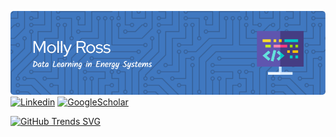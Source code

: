 ![Header][header-url]
[![Linkedin][linkedin-shield]][linkedin-url]
[![GoogleScholar][gscholar-shield]][gscholar-url]

[![GitHub Trends SVG](https://api.githubtrends.io/user/svg/mcr11996/langs)](https://githubtrends.io)

[linkedin-shield]: https://img.shields.io/badge/-LinkedIn-black.svg?style=for-the-badge&logo=linkedin&colorB=119
[linkedin-url]: https://linkedin.com/in/molly-ross-48300186/
[gscholar-shield]: https://img.shields.io/badge/Google_Scholar-3?style=for-the-badge&logo=googlescholar&labelColor=gray&color=gray
[gscholar-url]: https://scholar.google.com/citations?user=8E1z-McAAAAJ&hl=en&oi=sra
[header-url]: https://github.com/mcr11996/mcr11996/blob/main/github-header-image.png
